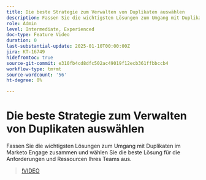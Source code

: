 ```yaml
---
title: Die beste Strategie zum Verwalten von Duplikaten auswählen
description: Fassen Sie die wichtigsten Lösungen zum Umgang mit Duplikaten im Marketo Engage zusammen und wählen Sie die beste Lösung für die Anforderungen und Ressourcen Ihres Teams aus.
role: Admin
level: Intermediate, Experienced
doc-type: Feature Video
duration: 0
last-substantial-update: 2025-01-10T00:00:00Z
jira: KT-16749
hidefromtoc: true
source-git-commit: e310fb4cd8dfc502ac49019f12ecb361ffbbccb4
workflow-type: tm+mt
source-wordcount: '56'
ht-degree: 0%

---
```



# Die beste Strategie zum Verwalten von Duplikaten auswählen

Fassen Sie die wichtigsten Lösungen zum Umgang mit Duplikaten im Marketo Engage zusammen und wählen Sie die beste Lösung für die Anforderungen und Ressourcen Ihres Teams aus.

>[!VIDEO](https://video.tv.adobe.com/v/3436649/?learn=on&enablevpops&captions=ger)
